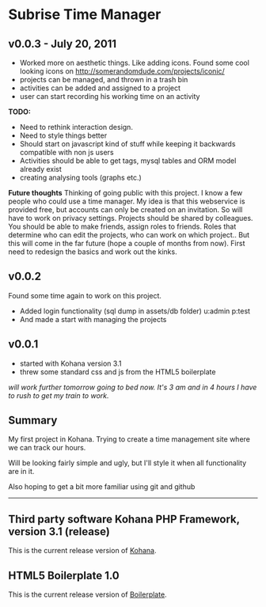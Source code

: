 Subrise Time Manager
====================

v0.0.3 - July 20, 2011
----------------------
* Worked more on aesthetic things. Like adding icons. Found some cool looking icons on http://somerandomdude.com/projects/iconic/
* projects can be managed, and thrown in a trash bin
* activities can be added and assigned to a project
* user can start recording his working time on an activity

**TODO:**
* Need to rethink interaction design.
* Need to style things better
* Should start on javascript kind of stuff while keeping it backwards compatible with non js users
* Activities should be able to get tags, mysql tables and ORM model already exist
* creating analysing tools (graphs etc.)

**Future thoughts**
Thinking of going public with this project. I know a few people who could use a time manager. My idea is that this webservice is provided free, but accounts can only be created on an invitation.
So will have to work on privacy settings. Projects should be shared by colleagues. You should be able to make friends, assign roles to friends. Roles that determine who can edit the projects, who can work on which project.. But this will come in the far future (hope a couple of months from now). First need to redesign the basics and work out the kinks.


v0.0.2
------
Found some time again to work on this project.
* Added login functionality (sql dump in assets/db folder) u:admin p:test
* And made a start with managing the projects

v0.0.1
------
* started with Kohana version 3.1
* threw some standard css and js from the HTML5 boilerplate

_will work further tomorrow going to bed now. It's 3 am and in 4 hours I have to rush to get my train to work._

Summary
-------
My first project in Kohana. Trying to create a time management site where we can track our hours.

Will be looking fairly simple and ugly, but I'll style it when all functionality are in it.

Also hoping to get a bit more familiar using git and github

---
__Third party software__
Kohana PHP Framework, version 3.1 (release)
-------------------------------------------

This is the current release version of [Kohana](http://kohanaframework.org/).

HTML5 Boilerplate 1.0
---------------------
This is the current release version of [Boilerplate](http://html5boilerplate.com/).